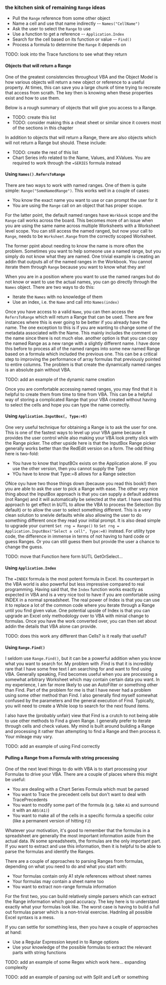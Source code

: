 ### the kitchen sink of remaining `Range` ideas

- Pull the `Range` reference from some other object
- Name a cell and use that name indirectly -- `Names("CellName")`
- Ask the user to select the `Range` to use
- Use a function to get a reference -- `Application.Index`
- Search for the cell based on its function or value -- `Find()`
- Process a formula to determine the `Range` it depends on

TODO: look into the Trace functions to see what they return

#### Objects that will return a Range

One of the greatest consistencies throughout VBA and the Object Model is how various objects will return a new object or reference to a useful property. At times, this can save you a large chunk of time trying to recreate that access from scrath. The key then is knowing when these properties exist and how to use them.

Below is a rough summary of objects that will give you access to a Range.

- TODO: create this list
- TODO: consider making this a cheat sheet or similar since it covers most of the sections in this chapter

In addition to objects that will return a Range, there are also objects which will not return a Range but should. These include:

- TODO: create the rest of this list
- Chart Series info related to the Name, Values, and XValues. You are required to work through the `=SERIES` formula instead

#### Using `Names().RefersToRange`

There are two ways to work with named ranges. One of them is quite simple: `Range("SomeNamedRange")`. This works well in a couple of cases:

- You know the exact name you want to use or can prompt the user for it
- You are using the `Range` call on an object that has proper scope.

For the latter point, the default named ranges have `Workbook` scope and the `Range` call works across the board. This becomes more of an issue when you are using the same name across multiple Worksheets with a Worksheet level scope. You can still access the named ranged, but now your call to `Range`, needs to be `Worksheet.Range` from the correctly scoped Worksheet.

The former ppint about needing to know the name is more often the problem. Sometimes you want to help someone use a named range, but you simply do not know what they are named. One trivial example is creating an addin that outputs all of the named ranges in the Workbook. You cannot iterate them through `Range` because you want to know what they are!

When you are in a position where you want to use the named ranges but do not know or want to use the actual names, you can go directly through the `Names` object. There are two ways to do this:

- Iterate the `Names` with no knowledge of them
- Use an index, i.e. the `Name` and call into `Names(index)`

Once you have access to a valid `Name`, you can then access the `RefersToRange` which will return a Range that can be used. There are few instances where this is ever going to be better if you already have the name. The one exception to this is if you are wanting to change some of the metadata associated with the Name. This mainly includes the comment on the name since there is not much else. another option is that you can copy the named Range as a new range with a slightly different name. I have done this before to process all of the named ranges into some new named Range based on a formula which included the previous one. This can be a critical step to improving the performance of array formulas that previously pointed to entire columns. The problem is that create the dynamically named ranges is an absolute pain without VBA.

TODO: add an example of the dynamic name creation

Once you are comfortable accessing named ranges, you may find that it is helpful to create them from time to time from VBA. This can be a helpful way of storing a complicated Range that your VBA created without having to select the cells and hope you can type the name correctly.

#### Using `Application.InputBox(, Type:=8)`

One very useful technique for obtaining a Range is to ask the user for one. This is one of the fastest ways to level up your VBA game because it provides the user control while also making your VBA look pretty slick with the Range picker. The other upside here is that the InputBox Range picker generally works better than the RedEdit version on a form. The odd thing here is two-fold:

- You have to know that InputBOx exists on the Application alone. IF you use the other version, then you cannot supply the Type
- YOu have to know that Type:=8 allows for a Range selection

ONce oyu have two those things down (because you read this book!) then you are able to ask the user to pick a Range with ease. The other very nice thing about the InputBox approach is that you can supply a default address (not Range) and it will automatically be selected at the start. I have used this approach to get effect in bUTL to allow the VBA to process the Selection (by default) or to allow the user to select something different. This is a very clean solution to sneivle defaults while also allowing the user to do something different once they read your initial prompt. It is also dead simple to upgrade your current `Set rng = Range()` to `Set rng = Application.InputBox("Select a cell", Type:=8)` instead. For utility type code, the difference in immense in terms of not having to hard code or guess Ranges. Or you can still guess them but provide the user a chance to change the guess.

TODO: move that Function here form bUTL GetOrSelect...

#### Using `Application.Index`

The `=INDEX` formula is the most potent formula in Excel. Its counterpart in the VBA world is also powerful but less impressive compared to real programming. Having said that, the `Index` function works exactly as expected in VBA and is a very nice tool to have if you are comfortable using INDEX in a normal spreadsheet. The real power of Index is that you can use it to replace a lot of the common code where you iterate through a Range until you find given value. One potential upside of Index is that you can upgrade an Excel only methodology over to VBA with minial change to formulas. Once you have the work converted over, you can then set about addin the details that VBA alone can provide.

TODO: does this work any different than Cells? is it really that useful?

#### Using `Range.Find()`

I seldom use `Range.Find()`, but it can be a powerful addition when you know what you want to search for. My problem with .Find is that it is incredibly rare that I have some free text I am searching for and want to find using VBA. Generally speaking, Find becomes useful when you are processing a somewhat arbitrary Worksheet which may contain certain data you want. In my experience, I am far more likely to use an AutoFilter or something other than Find. Part of the problem for me is that I have never had a problem using some other method than Find. I also generally find myself somewhat confused by the parameters and the general execution of Find. Typically, you will need to create a While loop to search for the next found items.

I also have the (probably unfair) view that Find is a crutch to not being able to use other methods to Find a given Range. I generally prefer to iterate through cells and check values. My mind is built around building a Range and processing it rather than attempting to find a Range and then process it. Your mileage may vary.

TODO: add an example of using Find correctly

#### Pulling a Range from a Formula with string processing

One of the next level things to do with VBA is to start processing your Formulas to drive your VBA. There are a couple of places where this might be useful:

- You are dealing with a Chart Series Formula which must be parsed
- You want to Trace the precedent cells but don't want to deal with TracePrecedents
- You want to modify some part of the formula (e.g. take `A1` and surround it with an `ABS(A1)`)
- You want to make all of the cells in a specific formula a specific color (like a permanent version of hitting `F2`)

Whatever your motivation, it's good to remember that the formulas in a spreadsheet are generally the most important information aside from the actual data. IN some spreadsheets, the formulas are the only important part. If you want to extract and use this information, then it is helpful to be able to parse the formulas and identify the Ranges.

There are a couple of approaches to parsing Ranges from formulas, depending on what you need to do and what you start with:

- Your formulas contain only A1 style references without sheet names
- Your formulas may contain a sheet name too
- You want to extract non-range formula information

For the first two, you can build relatively simple parsers which can extract the Range information which good accuracy. The key here is to understand exactly what your formulas look like. The worst case is having to build a full out formulas parser which is a non-trivial exercise. Hadnling all possible Excel syntaxs is a mess.

If you can settle for something less, then you have a couple of approaches at hand:

- Use a Regular Expression keyed in to Range options
- Use your knowledge of the possible formulas to extract the relevant parts with string functions

TODO: add an example of some Regex which work here... expanding complexity

TODO: add an example of parsing out with Split and Left or something
